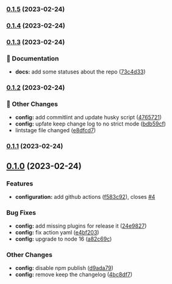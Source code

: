 

### [0.1.5](https://github.com/amgadfahmi/memory-fun/compare/0.1.4...0.1.5) (2023-02-24)

### [0.1.4](https://github.com/amgadfahmi/memory-fun/compare/0.1.3...0.1.4) (2023-02-24)

### [0.1.3](https://github.com/amgadfahmi/memory-fun/compare/0.1.2...0.1.3) (2023-02-24)


### 📝 Documentation

* **docs:** add some statuses about the repo ([73c4d33](https://github.com/amgadfahmi/memory-fun/commit/73c4d33fe552c185b4774f0ab785e8917d369d1d))

### [0.1.2](https://github.com/amgadfahmi/memory-fun/compare/0.1.1...0.1.2) (2023-02-24)


### 🚚 Other Changes

* **config:** add commitlint and update husky script ([4765721](https://github.com/amgadfahmi/memory-fun/commit/476572167ea045254b17e630eaa7e5892853bcf3))
* **config:** upfate keep change log to no strict mode ([bdb59cf](https://github.com/amgadfahmi/memory-fun/commit/bdb59cf0f1a22fcd833dfb4acab4bb219e8ff1ee))
* lintstage file changed ([e8dfcd7](https://github.com/amgadfahmi/memory-fun/commit/e8dfcd7103cc1c7b6f49786cb5f28e9df9ea567e))

### [0.1.1](https://github.com/amgadfahmi/memory-fun/compare/0.1.0...0.1.1) (2023-02-24)

## [0.1.0](https://github.com/amgadfahmi/memory-fun/compare/0.0.1...0.1.0) (2023-02-24)

### Features

- **configuration:** add github actions ([f583c92](https://github.com/amgadfahmi/memory-fun/commit/f583c92023190e52ae4ad47a327896c2d90ffa2b)), closes [#4](https://github.com/amgadfahmi/memory-fun/issues/4)

### Bug Fixes

- **config:** add missing plugins for release it ([24e9827](https://github.com/amgadfahmi/memory-fun/commit/24e9827239941fac0b992567c2eec8a41e7c07da))
- **config:** fix action yaml ([e4bf203](https://github.com/amgadfahmi/memory-fun/commit/e4bf20330daf2db0216d228aa23b315e5d9e6cbc))
- **config:** upgrade to node 16 ([a82c69c](https://github.com/amgadfahmi/memory-fun/commit/a82c69cecf64001da47fdeccf068d541201f5add))

### Other Changes

- **config:** disable npm publish ([d9ada79](https://github.com/amgadfahmi/memory-fun/commit/d9ada792d1cc90a572a00a76bcb7428e8cdb9db3))
- **config:** remove keep the changelog ([4bc8df7](https://github.com/amgadfahmi/memory-fun/commit/4bc8df781016e24737ccb9ea5ef5fbb89f7193b1))